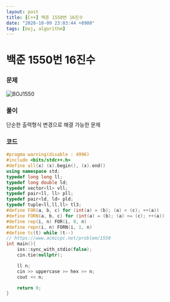 ```yaml
---
layout: post
title: [C++] 백준 1550번 16진수
date: "2020-10-09 23:03:44 +0900"
tags: [boj, algorithm]
---
```


# 백준 1550번 16진수
### 문제

![BOJ1550](https://i.imgur.com/YH0eyQm.png)
  
  
### 풀이

단순한 출력형식 변경으로 해결 가능한 문제

  
### 코드

```cpp
#pragma warning(disable : 4996)
#include <bits/stdc++.h>
#define all(x) (x).begin(), (x).end()
using namespace std;
typedef long long ll;
typedef long double ld;
typedef vector<ll> vll;
typedef pair<ll, ll> pll;
typedef pair<ld, ld> pld;
typedef tuple<ll,ll,ll> tl3;
#define FOR(a, b, c) for (int(a) = (b); (a) < (c); ++(a))
#define FORN(a, b, c) for (int(a) = (b); (a) <= (c); ++(a))
#define rep(i, n) FOR(i, 0, n)
#define repn(i, n) FORN(i, 1, n)
#define tc(t) while (t--)
// https://www.acmicpc.net/problem/1550
int main(){
    ios::sync_with_stdio(false);
    cin.tie(nullptr);

    ll n;
    cin >> uppercase >> hex >> n;
    cout << n; 

    return 0;
}
```